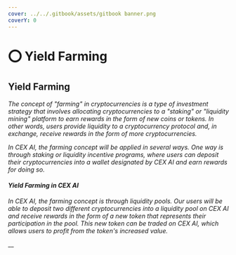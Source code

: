```yaml
---
cover: ../../.gitbook/assets/gitbook banner.png
coverY: 0
---
```


# ⭕ Yield Farming

## Yield Farming

_The concept of "farming" in cryptocurrencies is a type of investment strategy that involves allocating cryptocurrencies to a "staking" or "liquidity mining" platform to earn rewards in the form of new coins or tokens. In other words, users provide liquidity to a cryptocurrency protocol and, in exchange, receive rewards in the form of more cryptocurrencies._

_In CEX AI, the farming concept will be applied in several ways. One way is through staking or liquidity incentive programs, where users can deposit their cryptocurrencies into a wallet designated by CEX AI and earn rewards for doing so._

#### _Yield Farming in CEX AI_

_In CEX AI, the farming concept is through liquidity pools. Our users will be able to deposit two different cryptocurrencies into a liquidity pool on CEX AI and receive rewards in the form of a new token that represents their participation in the pool. This new token can be traded on CEX AI, which allows users to profit from the token's increased value._

__
